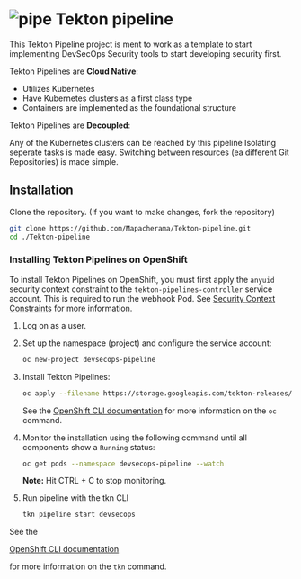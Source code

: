 # ![pipe](https://cdn.iconscout.com/icon/premium/png-256-thumb/pipeline-inspection-2532122-2118736.png) Tekton pipeline

This Tekton Pipeline project is ment to work as a template to start implementing DevSecOps Security tools to start developing security first.

Tekton Pipelines are **Cloud Native**:

- Utilizes Kubernetes
- Have Kubernetes clusters as a first class type
- Containers are implemented as the foundational structure

Tekton Pipelines are **Decoupled**:

Any of the Kubernetes clusters can be reached by this pipeline
Isolating seperate tasks is made easy.
Switching between resources (ea different Git Repositories) is made simple.

## Installation

Clone the repository. (If you want to make changes, fork the repository)

   ```bash
   git clone https://github.com/Mapacherama/Tekton-pipeline.git
   cd ./Tekton-pipeline
   ```
### Installing Tekton Pipelines on OpenShift

To install Tekton Pipelines on OpenShift, you must first apply the `anyuid` security
context constraint to the `tekton-pipelines-controller` service account. This is required to run the webhook Pod.
See
[Security Context Constraints](https://docs.openshift.com/container-platform/4.3/authentication/managing-security-context-constraints.html)
for more information.

1. Log on as a user.

1. Set up the namespace (project) and configure the service account:

   ```bash
   oc new-project devsecops-pipeline
   ```
2. Install Tekton Pipelines:

   ```bash
   oc apply --filename https://storage.googleapis.com/tekton-releases/pipeline/latest/release.notags.yaml
   ```
   See the
   [OpenShift CLI documentation](https://docs.openshift.com/container-platform/4.3/cli_reference/openshift_cli/getting-started-cli.html)
   for more information on the `oc` command.

3. Monitor the installation using the following command until all components show a `Running` status:

   ```bash
   oc get pods --namespace devsecops-pipeline --watch
   ```

   **Note:** Hit CTRL + C to stop monitoring.
   
4. Run pipeline with the tkn CLI 

   ```bash
   tkn pipeline start devsecops
   ```

See the 

[OpenShift CLI documentation](https://docs.openshift.com/container-platform/4.7/cli_reference/tkn_cli/op-tkn-reference.html)

for more information on the `tkn` command.




